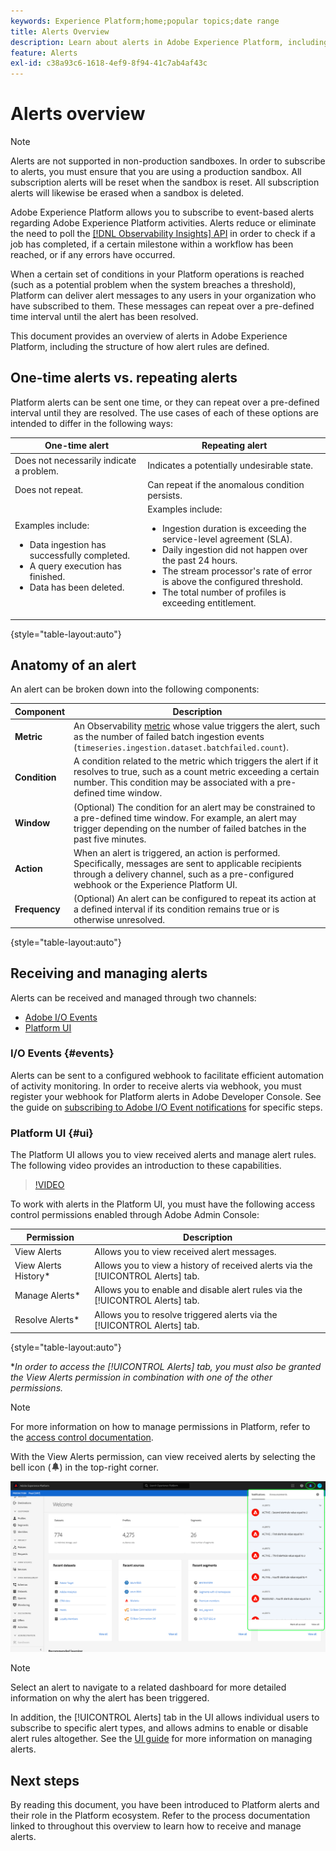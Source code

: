 ```yaml
---
keywords: Experience Platform;home;popular topics;date range
title: Alerts Overview
description: Learn about alerts in Adobe Experience Platform, including the structure of how alert rules are defined.
feature: Alerts
exl-id: c38a93c6-1618-4ef9-8f94-41c7ab4af43c
---
```

# Alerts overview

>[!NOTE]
>
>Alerts are not supported in non-production sandboxes. In order to subscribe to alerts, you must ensure that you are using a production sandbox. All subscription alerts will be reset when the sandbox is reset. All subscription alerts will likewise be erased when a sandbox is deleted.

Adobe Experience Platform allows you to subscribe to event-based alerts regarding Adobe Experience Platform activities. Alerts reduce or eliminate the need to poll the [[!DNL Observability Insights] API](../api/overview.md) in order to check if a job has completed, if a certain milestone within a workflow has been reached, or if any errors have occurred.

When a certain set of conditions in your Platform operations is reached (such as a potential problem when the system breaches a threshold), Platform can deliver alert messages to any users in your organization who have subscribed to them. These messages can repeat over a pre-defined time interval until the alert has been resolved.

This document provides an overview of alerts in Adobe Experience Platform, including the structure of how alert rules are defined.

## One-time alerts vs. repeating alerts

Platform alerts can be sent one time, or they can repeat over a pre-defined interval until they are resolved. The use cases of each of these options are intended to differ in the following ways:

| One-time alert | Repeating alert |
| --- | --- |
| Does not necessarily indicate a problem. |  Indicates a potentially undesirable state. |
| Does not repeat. | Can repeat if the anomalous condition persists. |
| Examples include:<ul><li>Data ingestion has successfully completed.</li><li>A query execution has finished.</li><li>Data has been deleted.</li></ul> | Examples include:<ul><li>Ingestion duration is exceeding the service-level agreement (SLA).</li><li>Daily ingestion did not happen over the past 24 hours.</li><li>The stream processor's rate of error is above the configured threshold.</li><li>The total number of profiles is exceeding entitlement.</li></ul> |

{style="table-layout:auto"}

## Anatomy of an alert

An alert can be broken down into the following components:

| Component | Description |
| --- | --- |
| **Metric** | An Observability [metric](../api/metrics.md#available-metrics) whose value triggers the alert, such as the number of failed batch ingestion events (`timeseries.ingestion.dataset.batchfailed.count`). |
| **Condition** | A condition related to the metric which triggers the alert if it resolves to true, such as a count metric exceeding a certain number. This condition may be associated with a pre-defined time window. |
| **Window** | (Optional) The condition for an alert may be constrained to a pre-defined time window. For example, an alert may trigger depending on the number of failed batches in the past five minutes. |
| **Action** | When an alert is triggered, an action is performed. Specifically, messages are sent to applicable recipients through a delivery channel, such as a pre-configured webhook or the Experience Platform UI. |
| **Frequency** | (Optional) An alert can be configured to repeat its action at a defined interval if its condition remains true or is otherwise unresolved. |

{style="table-layout:auto"}

## Receiving and managing alerts

Alerts can be received and managed through two channels:

* [Adobe I/O Events](#events)
* [Platform UI](#ui)

### I/O Events {#events}

Alerts can be sent to a configured webhook to facilitate efficient automation of activity monitoring. In order to receive alerts via webhook, you must register your webhook for Platform alerts in Adobe Developer Console. See the guide on [subscribing to Adobe I/O Event notifications](./subscribe.md) for specific steps.

### Platform UI {#ui}

The Platform UI allows you to view received alerts and manage alert rules. The following video provides an introduction to these capabilities.

>[!VIDEO](https://video.tv.adobe.com/v/336218?quality=12&learn=on)

To work with alerts in the Platform UI, you must have the following access control permissions enabled through Adobe Admin Console:

| Permission | Description |
| --- | --- |
| View Alerts | Allows you to view received alert messages. |
| View Alerts History* | Allows you to view a history of received alerts via the [!UICONTROL Alerts] tab. |
| Manage Alerts* | Allows you to enable and disable alert rules via the [!UICONTROL Alerts] tab. |
| Resolve Alerts* | Allows you to resolve triggered alerts via the [!UICONTROL Alerts] tab. |

{style="table-layout:auto"}

**In order to access the [!UICONTROL Alerts] tab, you must also be granted the View Alerts permission in combination with one of the other permissions.*

>[!NOTE]
>
>For more information on how to manage permissions in Platform, refer to the [access control documentation](../../access-control/ui/overview.md).

With the View Alerts permission, can view received alerts by selecting the bell icon (![Bell Icon](/help/images/icons/bell.png)) in the top-right corner.

![](../images/alerts/overview/ui.png)

>[!NOTE]
>
> Select an alert to navigate to a related dashboard for more detailed information on why the alert has been triggered.

In addition, the [!UICONTROL Alerts] tab in the UI allows individual users to subscribe to specific alert types, and allows admins to enable or disable alert rules altogether. See the [UI guide](./ui.md) for more information on managing alerts.

## Next steps

By reading this document, you have been introduced to Platform alerts and their role in the Platform ecosystem. Refer to the process documentation linked to throughout this overview to learn how to receive and manage alerts.

